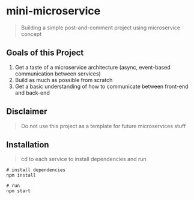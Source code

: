 # mini-microservice
> Building a simple post-and-comment project using microservice concept

## Goals of this Project
1. Get a taste of a microservice architecture (async, event-based communication between services)
2. Build as much as possible from scratch
3. Get a basic understanding of how to communicate between front-end and back-end

## Disclaimer
> Do not use this project as a template for future microservices stuff

## Installation
> cd to each service to install dependencies and run
```
# install dependencies
npm install

# run
npm start

```

